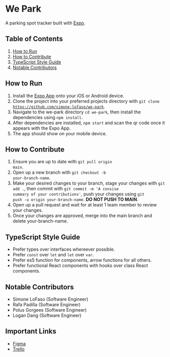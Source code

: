 # We Park

A parking spot tracker built with [Expo](https://expo.dev/).

## Table of Contents

1. [How to Run](#how-to-run)
2. [How to Contribute](#how-to-contribute)
3. [TypeScript Style Guide](#typescript-style-guide)
4. [Notable Contributors](#notable-contributors)

## How to Run

1. Install the [Expo App](https://expo.dev/client) onto your iOS or Android device.
2. Clone the project into your preferred projects directory with <code>git clone https://github.com/simone-lofaso/we-park</code>.
3. Navigate to the we-park directory <code>cd we-park</code>, then install the dependencies using <code>npm install</code>.
4. After dependencies are installed, <code>npm start</code> and scan the qr code once it appears with the Expo App.
5. The app should show on your mobile device.

## How to Contribute

1. Ensure you are up to date with <code>git pull origin main</code>.
2. Open up a new branch with <code>git checkout -b your-branch-name</code>.
3. Make your desired changes to your branch, stage your changes with <code>git add .</code>, then commit with <code>git commit -m 'A consise summary of your contributions'</code>, push your changes using <code>git push -u origin your-branch-name</code>. <strong>DO NOT PUSH TO MAIN</strong>.
4. Open up a pull request and wait for at least 1 team member to review your changes.
5. Once your changes are approved, merge into the main branch and delete your-branch-name.

## TypeScript Style Guide

- Prefer types over interfaces whereever possible.
- Prefer <code>const</code> over <code>let</code> and <code>let</code> over <code>var</code>.
- Prefer es5 function for components, arrow functions for all others.
- Prefer functional React components with hooks over class React components.

## Notable Contributors

- Simone LoFaso (Software Engineer)
- Rafa Padilla (Software Engineer)
- Polus Gorgees (Software Engineer)
- Logan Dang (Software Engineer)

## Important Links
- [Figma](https://www.figma.com/file/u9Appt46M0BBispTLVQnxB/WePark?node-id=0%3A1)
- [Trello](https://trello.com/b/cJrzfF7D/wepark)
